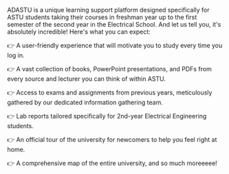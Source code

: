 ADASTU is a unique learning support platform designed specifically for ASTU students 
taking their courses in freshman year up to the first semester of the second year in the Electrical School. And let us tell you, it's absolutely incredible! Here's what you can expect:

👉 A user-friendly experience that will motivate you to study every time you log in.

👉 A vast collection of books, PowerPoint presentations, and PDFs from every source and lecturer you can think of within ASTU.

👉 Access to exams and assignments from previous years, meticulously gathered by our dedicated information gathering team.

👉 Lab reports tailored specifically for 2nd-year Electrical Engineering students.

👉 An official tour of the university for newcomers to help you feel right at home.

👉 A comprehensive map of the entire university, and so much moreeeee!
